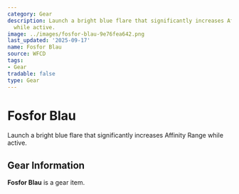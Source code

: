 ```yaml
---
category: Gear
description: Launch a bright blue flare that significantly increases Affinity Range
  while active.
image: ../images/fosfor-blau-9e76fea642.png
last_updated: '2025-09-17'
name: Fosfor Blau
source: WFCD
tags:
- Gear
tradable: false
type: Gear
---
```


# Fosfor Blau

Launch a bright blue flare that significantly increases Affinity Range while active.

## Gear Information

**Fosfor Blau** is a gear item.

